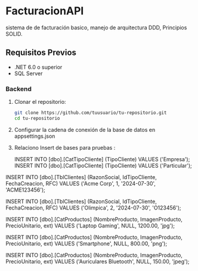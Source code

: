 # FacturacionAPI

sistema de de facturación basico, manejo de arquitectura DDD, Principios SOLID.
## Requisitos Previos

- .NET 6.0 o superior
- SQL Server


### Backend

1. Clonar el repositorio:

   ```bash
   git clone https://github.com/tuusuario/tu-repositorio.git
   cd tu-repositorio

2. Configurar la cadena de conexión de la base de datos en appsettings.json
3. Relaciono Insert de bases para pruebas :

   INSERT INTO [dbo].[CatTipoCliente] (TipoCliente) VALUES ('Empresa');
INSERT INTO [dbo].[CatTipoCliente] (TipoCliente) VALUES ('Particular');



INSERT INTO [dbo].[TblClientes] (RazonSocial, IdTipoCliente, FechaCreacion, RFC)
VALUES ('Acme Corp', 1, '2024-07-30', 'ACME123456');

INSERT INTO [dbo].[TblClientes] (RazonSocial, IdTipoCliente, FechaCreacion, RFC)
VALUES ('Olimpica', 2, '2024-07-30', 'O123456');



INSERT INTO [dbo].[CatProductos] (NombreProducto, ImagenProducto, PrecioUnitario, ext)
VALUES ('Laptop Gaming', NULL, 1200.00, 'jpg');

INSERT INTO [dbo].[CatProductos] (NombreProducto, ImagenProducto, PrecioUnitario, ext)
VALUES ('Smartphone', NULL, 800.00, 'png');

INSERT INTO [dbo].[CatProductos] (NombreProducto, ImagenProducto, PrecioUnitario, ext)
VALUES ('Auriculares Bluetooth', NULL, 150.00, 'jpeg');

 

